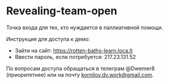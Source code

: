 # Revealing-team-open
Точка входа для тех, кто нуждается в паллиативной помощи.

Инструкция для доступа к демо:
- Зайти на сайт: https://rotten-baths-learn.loca.lt
- Ввести пароль, если потребуется: 217.23.131.52
  
По вопросам доступа обращаться в телеграм @Dwemer8 (приоритетнее) или на почту kornilov.dv.work@gmail.com.
